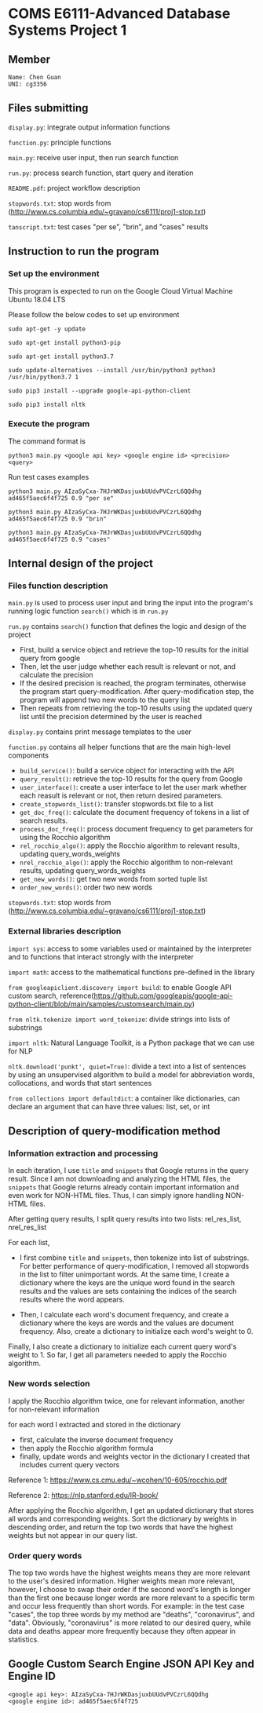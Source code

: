 # COMS E6111-Advanced Database Systems Project 1

## Member
```
Name: Chen Guan
UNI: cg3356
```

## Files submitting

```display.py```: integrate output information functions

```function.py```: principle functions 

```main.py```: receive user input, then run search function

```run.py```: process search function, start query and iteration

```README.pdf```: project workflow description

```stopwords.txt```: stop words from (http://www.cs.columbia.edu/~gravano/cs6111/proj1-stop.txt)

```tanscript.txt```: test cases "per se", "brin", and "cases" results

## Instruction to run the program

### Set up the environment

This program is expected to run on the Google Cloud Virtual Machine Ubuntu 18.04 LTS

Please follow the below codes to set up environment

```
sudo apt-get -y update

sudo apt-get install python3-pip

sudo apt-get install python3.7

sudo update-alternatives --install /usr/bin/python3 python3 /usr/bin/python3.7 1

sudo pip3 install --upgrade google-api-python-client

sudo pip3 install nltk
```

### Execute the program

The command format is

```
python3 main.py <google api key> <google engine id> <precision> <query>
```

Run test cases examples

```
python3 main.py AIzaSyCxa-7HJrWKDasjuxbUUdvPVCzrL6QQdhg ad465f5aec6f4f725 0.9 "per se"

python3 main.py AIzaSyCxa-7HJrWKDasjuxbUUdvPVCzrL6QQdhg ad465f5aec6f4f725 0.9 "brin"

python3 main.py AIzaSyCxa-7HJrWKDasjuxbUUdvPVCzrL6QQdhg ad465f5aec6f4f725 0.9 "cases"
```

## Internal design of the project

### Files function description

```main.py``` is used to process user input and bring the input into the program's running logic function ```search()``` which is in ```run.py```

```run.py``` contains ```search()``` function that defines the logic and design of the project
- First, build a service object and retrieve the top-10 results for the initial query from google
- Then, let the user judge whether each result is relevant or not, and calculate the precision
- If the desired precision is reached, the program terminates, otherwise the program start query-modification. After query-modification step, the program will append two new words to the query list
- Then repeats from retrieving the top-10 results using the updated query list until the precision determined by the user is reached

```display.py``` contains print message templates to the user

```function.py``` contains all helper functions that are the main high-level components
- ```build_service()```: build a service object for interacting with the API
- ```query_result()```: retrieve the top-10 results for the query from Google
- ```user_interface()```: create a user interface to let the user mark whether each reasult is relevant or not, then return desired parameters.
- ```create_stopwords_list()```: transfer stopwords.txt file to a list
- ```get_doc_freq()```: calculate the document frequency of tokens in a list of search results.
- ```process_doc_freq()```: process document frequency to get parameters for using the Rocchio algorithm
- ```rel_rocchio_algo()```: apply the Rocchio algorithm to relevant results, updating query_words_weights
- ```nrel_rocchio_algo()```: apply the Rocchio algorithm to non-relevant results, updating query_words_weights
- ```get_new_words()```: get two new words from sorted tuple list
- ```order_new_words()```: order two new words

```stopwords.txt```: stop words from (http://www.cs.columbia.edu/~gravano/cs6111/proj1-stop.txt)

### External libraries description

```import sys```: access to some variables used or maintained by the interpreter and to functions that interact strongly with the interpreter

```import math```: access to the mathematical functions pre-defined in the library

```from googleapiclient.discovery import build```: to enable Google API custom search, reference(https://github.com/googleapis/google-api-python-client/blob/main/samples/customsearch/main.py)

```from nltk.tokenize import word_tokenize```: divide strings into lists of substrings

```import nltk```: Natural Language Toolkit, is a Python package that we can use for NLP

```nltk.download('punkt', quiet=True)```: divide a text into a list of sentences by using an unsupervised algorithm to build a model for abbreviation words, collocations, and words that start sentences

```from collections import defaultdict```: a container like dictionaries, can declare an argument that can have three values: list, set, or int

## Description of query-modification method

### Information extraction and processing

In each iteration, I use ```title``` and ```snippets``` that Google returns in the query result. Since I am not downloading and analyzing the HTML files, the ```snippets``` that Google returns already contain important information and even work for NON-HTML files. Thus, I can simply ignore handling NON-HTML files.

After getting query results, I split query results into two lists: rel_res_list, nrel_res_list

For each list,

- I first combine ```title``` and ```snippets```, then tokenize into list of substrings. For better performance of query-modification, I removed all stopwords in the list to filter unimportant words. At the same time, I create a dictionary where the keys are the unique word found in the search results and the values are sets containing the indices of the search results where the word appears.

- Then, I calculate each word's document frequency, and create a dictionary where the keys are words and the values are document frequency. Also, create a dictionary to initialize each word's weight to 0.

Finally, I also create a dictionary to initialize each current query word's weight to 1. So far, I get all parameters needed to apply the Rocchio algorithm.

### New words selection

I apply the Rocchio algorithm twice, one for relevant information, another for non-relevant information

for each word I extracted and stored in the dictionary
- first, calculate the inverse document frequency
- then apply the Rocchio algorithm formula
- finally, update words and weights vector in the dictionary I created that includes current query vectors

Reference 1: https://www.cs.cmu.edu/~wcohen/10-605/rocchio.pdf

Reference 2: https://nlp.stanford.edu/IR-book/

After applying the Rocchio algorithm, I get an updated dictionary that stores all words and corresponding weights. Sort the dictionary by weights in descending order, and return the top two words that have the highest weights but not appear in our query list.

### Order query words

The top two words have the highest weights means they are more relevant to the user's desired information. Higher weights mean more relevant, however, I choose to swap their order if the second word's length is longer than the first one because longer words are more relevant to a specific term and occur less frequently than short words. For example: in the test case "cases", the top three words by my method are "deaths", "coronavirus", and "data". Obviously, "coronavirus" is more related to our desired query, while data and deaths appear more frequently because they often appear in statistics.

## Google Custom Search Engine JSON API Key and Engine ID

```
<google api key>: AIzaSyCxa-7HJrWKDasjuxbUUdvPVCzrL6QQdhg
<google engine id>: ad465f5aec6f4f725
```
